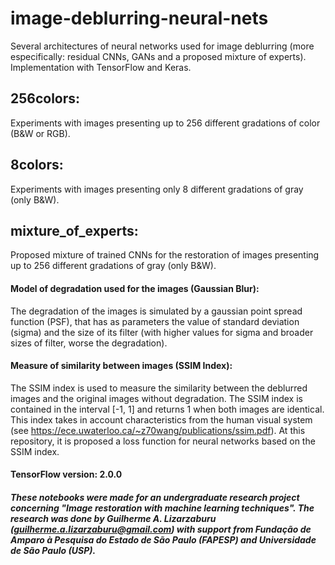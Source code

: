 # image-deblurring-neural-nets
Several architectures of neural networks used for image deblurring (more especifically: residual CNNs, GANs and a proposed mixture of experts). Implementation with TensorFlow and Keras.

## 256colors: 
Experiments with images presenting up to 256 different gradations of color (B&W or RGB).

## 8colors: 
Experiments with images presenting only 8 different gradations of gray (only B&W).

## mixture_of_experts:
Proposed mixture of trained CNNs for the restoration of images presenting up to 256 different gradations of gray (only B&W).

#### Model of degradation used for the images (Gaussian Blur):
The degradation of the images is simulated by a gaussian point spread function (PSF), that has as parameters the value of standard deviation (sigma) and the size of its filter (with higher values for sigma and broader sizes of filter, worse the degradation).

#### Measure of similarity between images (SSIM Index):
The SSIM index is used to measure the similarity between the deblurred images and the original images without degradation. The SSIM index is contained in the interval [-1, 1] and returns 1 when both images are identical. This index takes in account characteristics from the human visual system (see https://ece.uwaterloo.ca/~z70wang/publications/ssim.pdf). At this repository, it is proposed a loss function for neural networks based on the SSIM index.

#### TensorFlow version: 2.0.0

##### These notebooks were made for an undergraduate research project concerning "Image restoration with machine learning techniques". The research was done by Guilherme A. Lizarzaburu (guilherme.a.lizarzaburu@gmail.com) with support from Fundação de Amparo à Pesquisa do Estado de São Paulo (FAPESP) and Universidade de São Paulo (USP).
